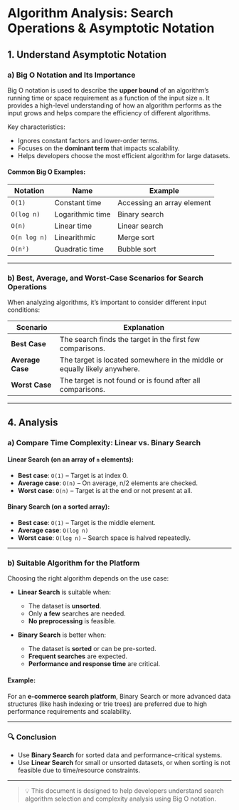 # Algorithm Analysis: Search Operations & Asymptotic Notation

## 1. Understand Asymptotic Notation

### a) Big O Notation and Its Importance

Big O notation is used to describe the **upper bound** of an algorithm’s running time or space requirement as a function of the input size `n`. It provides a high-level understanding of how an algorithm performs as the input grows and helps compare the efficiency of different algorithms.

Key characteristics:
- Ignores constant factors and lower-order terms.
- Focuses on the **dominant term** that impacts scalability.
- Helps developers choose the most efficient algorithm for large datasets.

#### Common Big O Examples:
| Notation   | Name             | Example                        |
|------------|------------------|--------------------------------|
| `O(1)`     | Constant time     | Accessing an array element     |
| `O(log n)` | Logarithmic time | Binary search                  |
| `O(n)`     | Linear time       | Linear search                  |
| `O(n log n)` | Linearithmic   | Merge sort                     |
| `O(n²)`    | Quadratic time   | Bubble sort                    |

---

### b) Best, Average, and Worst-Case Scenarios for Search Operations

When analyzing algorithms, it’s important to consider different input conditions:

| Scenario      | Explanation                                                  |
|---------------|--------------------------------------------------------------|
| **Best Case** | The search finds the target in the first few comparisons.   |
| **Average Case** | The target is located somewhere in the middle or equally likely anywhere. |
| **Worst Case** | The target is not found or is found after all comparisons.  |

---

## 4. Analysis

### a) Compare Time Complexity: Linear vs. Binary Search

#### Linear Search (on an array of `n` elements):
- **Best case**: `O(1)` – Target is at index 0.
- **Average case**: `O(n)` – On average, n/2 elements are checked.
- **Worst case**: `O(n)` – Target is at the end or not present at all.

#### Binary Search (on a sorted array):
- **Best case**: `O(1)` – Target is the middle element.
- **Average case**: `O(log n)`
- **Worst case**: `O(log n)` – Search space is halved repeatedly.

---

### b) Suitable Algorithm for the Platform

Choosing the right algorithm depends on the use case:

- **Linear Search** is suitable when:
  - The dataset is **unsorted**.
  - Only **a few** searches are needed.
  - **No preprocessing** is feasible.

- **Binary Search** is better when:
  - The dataset is **sorted** or can be pre-sorted.
  - **Frequent searches** are expected.
  - **Performance and response time** are critical.

#### Example:
For an **e-commerce search platform**, Binary Search or more advanced data structures (like hash indexing or trie trees) are preferred due to high performance requirements and scalability.

---

### 🔍 Conclusion

- Use **Binary Search** for sorted data and performance-critical systems.
- Use **Linear Search** for small or unsorted datasets, or when sorting is not feasible due to time/resource constraints.

---

> 💡 This document is designed to help developers understand search algorithm selection and complexity analysis using Big O notation.

